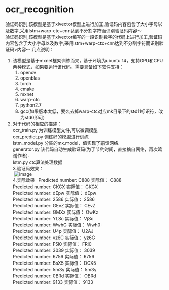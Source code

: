 # ocr_recognition   
   验证码识别,该模型是基于xlvector模型上进行加工,验证码内容包含了大小字母以及数字,采用lstm+warp-ctc+cnn达到不分割字符而识别验证码内容～  
   验证码识别,该模型是基于xlvector编写的一段识别数字的代码上进行加工,验证码内容包含了大小字母以及数字,采用lstm+warp-ctc+cnn达到不分割字符而识别验证码>内容～ 
  几点说明：  
 1. 该模型是基于mxnet框架训练而来，基于环境为ubuntu 14，支持GPU和CPU两种模式，如果要运行该代码，需要具备如下软件支持：   
       1. opencv  
       2. openblas   
       3. torch  
       4. cmake  
       5. mxnet  
       6. warp-ctc   
       7. python2.7   
       8. gcc(如果版本太低，要么去掉warp-ctc对应mk目录下的std11标识符，改为std0即可)   
 2. 对于代码的相应的描述：   
       ocr_train.py     为训练模型文件,可以微调模型  
       ocr_predict.py   训练好的模型进行训练   
       lstm_model.py    分装的mx.model，值实现了前馈网络.   
       generator.py     该代码自动生成验证码(为了节约时间，直接摘自网络，再次鸣谢作者).   
       lstm.py          ctc算法处理数据      
 3.验证码效果：  
  ![image](https://github.com/gongxijun/ocr_recognition/prob/master/img_data/iamge/0_1SbM.jpg)  
 4.实际效果   
 Predicted number: C888  实际值： C888  
 Predicted number: CKCX  实际值： GKGX  
 Predicted number: dEpw  实际值： dEpw  
 Predicted number: 2586  实际值： 2586  
 Predicted number: GEvZ  实际值： CEvZ  
 Predicted number: GMXz  实际值： OwKz  
 Predicted number: YLSc  实际值： VjSc  
 Predicted number: WwhG  实际值： Wwh0  
 Predicted number: U4p  实际值： U2AJ   
 Predicted number: vz6C  实际值： yz6G  
 Predicted number: F5l0  实际值： FRl0  
 Predicted number: 3039  实际值： 3039   
 Predicted number: 6756  实际值： 6756  
 Predicted number: BsX5  实际值： DCX5  
 Predicted number: 5m3y  实际值： 5m3y  
 Predicted number: 0BRd  实际值： OBRd  
 Predicted number: 9133  实际值： 9133  
